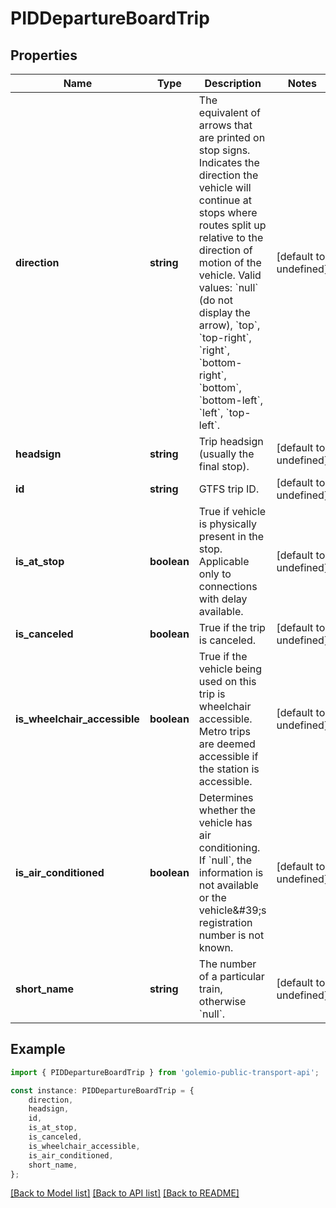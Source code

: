 # PIDDepartureBoardTrip


## Properties

Name | Type | Description | Notes
------------ | ------------- | ------------- | -------------
**direction** | **string** | The equivalent of arrows that are printed on stop signs. Indicates the direction the vehicle will continue at stops where routes split up relative to the direction of motion of the vehicle. Valid values: &#x60;null&#x60; (do not display the arrow), &#x60;top&#x60;, &#x60;top-right&#x60;, &#x60;right&#x60;, &#x60;bottom-right&#x60;, &#x60;bottom&#x60;, &#x60;bottom-left&#x60;, &#x60;left&#x60;, &#x60;top-left&#x60;. | [default to undefined]
**headsign** | **string** | Trip headsign (usually the final stop). | [default to undefined]
**id** | **string** | GTFS trip ID. | [default to undefined]
**is_at_stop** | **boolean** | True if vehicle is physically present in the stop. Applicable only to connections with delay available. | [default to undefined]
**is_canceled** | **boolean** | True if the trip is canceled. | [default to undefined]
**is_wheelchair_accessible** | **boolean** | True if the vehicle being used on this trip is wheelchair accessible. Metro trips are deemed accessible if the station is accessible. | [default to undefined]
**is_air_conditioned** | **boolean** | Determines whether the vehicle has air conditioning. If &#x60;null&#x60;, the information is not available or the vehicle\&#39;s registration number is not known. | [default to undefined]
**short_name** | **string** | The number of a particular train, otherwise &#x60;null&#x60;. | [default to undefined]

## Example

```typescript
import { PIDDepartureBoardTrip } from 'golemio-public-transport-api';

const instance: PIDDepartureBoardTrip = {
    direction,
    headsign,
    id,
    is_at_stop,
    is_canceled,
    is_wheelchair_accessible,
    is_air_conditioned,
    short_name,
};
```

[[Back to Model list]](../README.md#documentation-for-models) [[Back to API list]](../README.md#documentation-for-api-endpoints) [[Back to README]](../README.md)
